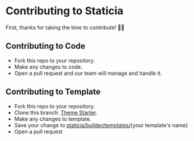 # Contributing to Staticia
First, thanks for taking the time to contribute! 🎉🎊

## Contributing to Code
- Fork this repo to your repository.
- Make any changes to code.
- Open a pull request and our team will manage and handle it.

## Contributing to Template
- Fork this repo to your repository.
- Clone this branch: [Theme Starter](https://github.com/arsandev/staticia/blob/template-starter).
- Make any changes to template.
- Save your change to [staticia/builder/templates/](https://github.com/arsandev/staticia/tree/master/builder/templates){your template's name}
- Open a pull request
